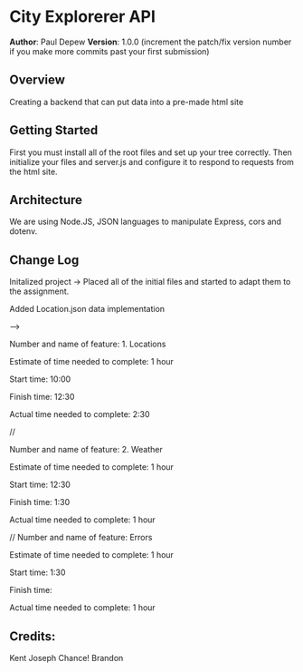 # City Explorerer API

**Author**: Paul Depew
**Version**: 1.0.0 (increment the patch/fix version number if you make more commits past your first submission)

## Overview
Creating a backend that can put data into a pre-made html site

## Getting Started
First you must install all of the root files and set up your tree correctly. Then initialize your files and server.js and configure it to respond to requests from the html site.

## Architecture
We are using Node.JS, JSON languages to manipulate Express, cors and dotenv. 

## Change Log
Initalized project -> Placed all of the initial files and started to adapt them to the assignment.

Added Location.json data implementation

-->

Number and name of feature: 1. Locations

Estimate of time needed to complete: 1 hour

Start time: 10:00

Finish time: 12:30

Actual time needed to complete: 2:30

// 

Number and name of feature: 2. Weather

Estimate of time needed to complete: 1 hour

Start time: 12:30

Finish time: 1:30

Actual time needed to complete: 1 hour

//
Number and name of feature: Errors

Estimate of time needed to complete: 1 hour

Start time: 1:30

Finish time: 

Actual time needed to complete: 1 hour

## Credits:
Kent
Joseph
Chance!
Brandon
